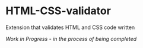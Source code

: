 # HTML-CSS-validator

Extension that validates HTML and CSS code written 

*Work in Progress - in the process of being completed*
